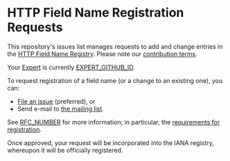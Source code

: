 # HTTP Field Name Registration Requests

This repository's issues list manages requests to add and change entries in the [HTTP Field Name Registry](https://www.iana.org/assignments/http-fields/). Please note our [contribution terms](.github/CONTRIBUTING.md).

Your [Expert](https://tools.ietf.org/html/rfc8126#section-4.6) is currently [EXPERT_GITHUB_ID](EXPERT_GITHUB_LINK).

To request registration of a field name (or a change to an existing one), you can:

* [File an issue](https://github.com/protocol-registries/http-fields/issues/new/choose) (preferred), or
* Send e-mail to [the mailing list](ietf-http-wg@w3.org).

See [RFC_NUMBER](RFC_LINK) for more information; in particular, the [requirements for registration](RFC_REQUIREMENTS_LINK).

Once approved, your request will be incorporated into the IANA registry, whereupon it will be officially registered.
